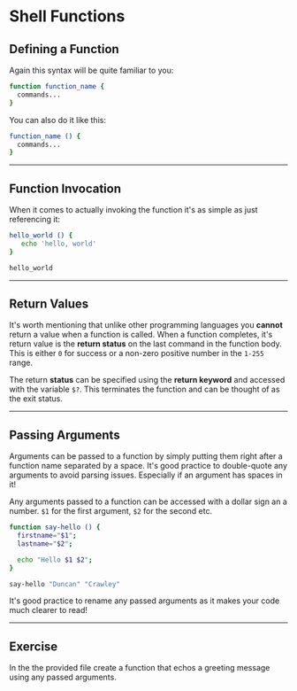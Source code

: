 # Shell Functions

## Defining a Function

Again this syntax will be quite familiar to you:

```sh
function function_name {
  commands...
}
```

You can also do it like this:

```sh
function_name () {
  commands...
}
```

---

## Function Invocation

When it comes to actually invoking the function it's as simple as just referencing it:

```sh
hello_world () {
   echo 'hello, world'
}

hello_world
```

---

## Return Values

It's worth mentioning that unlike other programming languages you **cannot** return a value when a function is called. When a function completes, it's return value is the **return status** on the last command in the function body. This is either `0` for success or a non-zero positive number in the `1-255` range.

The return **status** can be specified using the **return keyword** and accessed with the variable `$?`. This terminates the function and can be thought of as the exit status.

---

## Passing Arguments

Arguments can be passed to a function by simply putting them right after a function name separated by a space. It's good practice to double-quote any arguments to avoid parsing issues. Especially if an argument has spaces in it!

Any arguments passed to a function can be accessed with a dollar sign an a number. `$1` for the first argument, `$2` for the second etc.

```sh
function say-hello () {
  firstname="$1";
  lastname="$2";

  echo "Hello $1 $2";
}

say-hello "Duncan" "Crawley"
```

It's good practice to rename any passed arguments as it makes your code much clearer to read!

---

## Exercise

In the the provided file create a function that echos a greeting message using any passed arguments.
